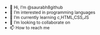 - 👋 Hi, I’m @saurabh8github
- 👀 I’m interested in programming languages
- 🌱 I’m currently learning c,HTML,CSS,JS
- 💞️ I’m looking to collaborate on 
- 📫 How to reach me 

<!---
saurabh8github/saurabh8github is a ✨ special ✨ repository because its `README.md` (this file) appears on your GitHub profile.
You can click the Preview link to take a look at your changes.
--->
